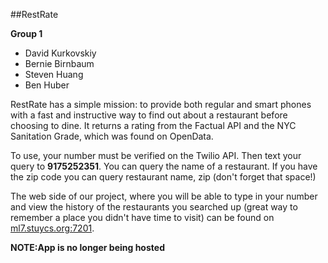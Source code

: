 ##RestRate

**Group 1**

* David Kurkovskiy
* Bernie Birnbaum
* Steven Huang
* Ben Huber

RestRate has a simple mission: to provide both regular and smart phones with a fast and instructive way to find out about a restaurant before choosing to dine. It returns a rating from the Factual API and the NYC Sanitation Grade, which was found on OpenData.

To use, your number must be verified on the Twilio API. Then text your query to **9175252351**. You can query the name of a restaurant. If you have the zip code you can query restaurant name, zip (don't forget that space!)

The web side of our project, where you will be able to type in your number and view the history of the restaurants you searched up (great way to remember a place you didn't have time to visit) can be found on [ml7.stuycs.org:7201](ml7.stuycs.org:7201).

**NOTE:App is no longer being hosted**

